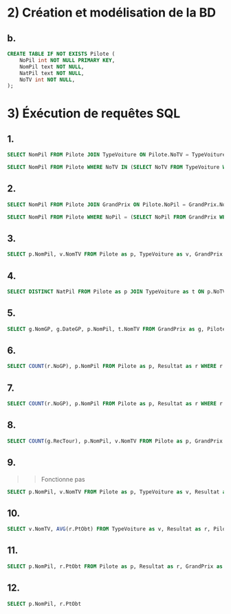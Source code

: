 # 2) Création et modélisation de la BD

## b.

```sql
CREATE TABLE IF NOT EXISTS Pilote (
    NoPil int NOT NULL PRIMARY KEY,
    NomPil text NOT NULL,
    NatPil text NOT NULL,
    NoTV int NOT NULL,
);
```

# 3) Éxécution de requêtes SQL

## 1.

```sql
SELECT NomPil FROM Pilote JOIN TypeVoiture ON Pilote.NoTV = TypeVoiture.NoTV AND Moteur = "Renault";
```

```sql
SELECT NomPil FROM Pilote WHERE NoTV IN (SELECT NoTV FROM TypeVoiture WHERE Moteur = "Renault");
```


## 2.

```sql
SELECT NomPil FROM Pilote JOIN GrandPrix ON Pilote.NoPil = GrandPrix.NoPil WHERE NomGP = "Monaco";
```

```sql
SELECT NomPil FROM Pilote WHERE NoPil = (SELECT NoPil FROM GrandPrix WHERE NomGP = "Monaco");
```

## 3.

```sql
SELECT p.NomPil, v.NomTV FROM Pilote as p, TypeVoiture as v, GrandPrix as gp WHERE gp.NoPil = p.NoPil AND gp.LieuCirc = "Monza" AND p.NoTV = v.NoTV;
```

## 4.

```sql
SELECT DISTINCT NatPil FROM Pilote as p JOIN TypeVoiture as t ON p.NoTV = t.NoTV WHERE NomTV = "Williams";
```

## 5.

```sql
SELECT g.NomGP, g.DateGP, p.NomPil, t.NomTV FROM GrandPrix as g, Pilote as p, TypeVoiture as t WHERE g.NoPil = p.NoPil AND p.NoTV = t.NoTV ORDER BY g.DateGP;
```

## 6.

```sql
SELECT COUNT(r.NoGP), p.NomPil FROM Pilote as p, Resultat as r WHERE r.NoPil = p.NoPil GROUP BY p.NomPil;
```

## 7.

```sql
SELECT COUNT(r.NoGP), p.NomPil FROM Pilote as p, Resultat as r WHERE r.NoPil = p.NoPil AND r.Place = 1 GROUP BY p.NomPil
```

## 8.

```sql
SELECT COUNT(g.RecTour), p.NomPil, v.NomTV FROM Pilote as p, GrandPrix as g, TypeVoiture as v WHERE g.NoPil = p.NoPil AND p.NoTV = v.NoTV GROUP BY p.NomPil;
```

## 9.

>> Fonctionne pas

```sql
SELECT p.NomPil, v.NomTV FROM Pilote as p, TypeVoiture as v, Resultat as r WHERE r.NoPil = p.NoPil AND p.NoTV = v.NoTV GROUP BY p.NomPil HAVING COUNT(SELECT NoPil FROM Resultat WHERE PtObt = 0) >= 2;
```

## 10.

```sql
SELECT v.NomTV, AVG(r.PtObt) FROM TypeVoiture as v, Resultat as r, Pilote as p WHERE r.NoPil = p.NoPil AND p.NoTV = v.NoTV GROUP BY v.NomTV
```

## 11.

```sql
SELECT p.NomPil, r.PtObt FROM Pilote as p, Resultat as r, GrandPrix as g WHERE p.NoPil = r.NoPil AND r.NoGP = g.NoGP AND g.NomGP = "Italie" ORDER BY r.PtObt DESC;
```

## 12.

```sql
SELECT p.NomPil, r.PtObt 
```